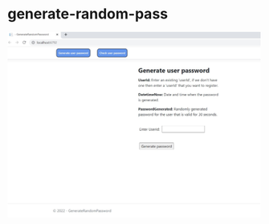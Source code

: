 # generate-random-pass

![alt text](https://github.com/iulian-b97/generate-random-pass/blob/main/_screens/s1.jpg)
